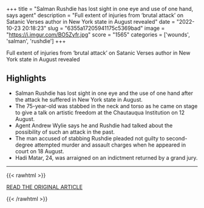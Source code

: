 +++
title = "Salman Rushdie has lost sight in one eye and use of one hand, says agent"
description = "Full extent of injuries from ‘brutal attack’ on Satanic Verses author in New York state in August revealed"
date = "2022-10-23 20:18:23"
slug = "6355a17205941175c5369bad"
image = "https://i.imgur.com/BO5Zyfr.jpg"
score = "1565"
categories = ['wounds', 'salman', 'rushdie']
+++

Full extent of injuries from ‘brutal attack’ on Satanic Verses author in New York state in August revealed

## Highlights

- Salman Rushdie has lost sight in one eye and the use of one hand after the attack he suffered in New York state in August.
- The 75-year-old was stabbed in the neck and torso as he came on stage to give a talk on artistic freedom at the Chautauqua Institution on 12 August.
- Agent Andrew Wylie says he and Rushdie had talked about the possibility of such an attack in the past.
- The man accused of stabbing Rushdie pleaded not guilty to second-degree attempted murder and assault charges when he appeared in court on 18 August.
- Hadi Matar, 24, was arraigned on an indictment returned by a grand jury.

---

{{< rawhtml >}}
  <p class="article-category">
    <a target="_blank" href="https://www.theguardian.com/books/2022/oct/23/salman-rushdie-has-lost-sight-in-one-eye-and-use-of-one-hand-says-agent">READ THE ORIGINAL ARTICLE</a>
  </p>
{{< /rawhtml >}}
